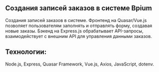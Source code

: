 
## **Создания записей заказов в системе Bpium**

Создания записей заказов в системе.
Фронтенд на Quasar/Vue.js позволяет пользователям заполнять и отправлять форму, создавая новые заказы.
Бэкенд на Express.js обрабатывает API-запросы, взаимодействует с внешним API для управления данными заказов.

## **Технологии**:

Node.js, Express, Quasar Framework, Vue.js, Axios, JavaScript, dotenv.
